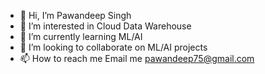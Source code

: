 - 👋 Hi, I’m Pawandeep Singh
- 👀 I’m interested in Cloud Data Warehouse
- 🌱 I’m currently learning ML/AI
- 💞️ I’m looking to collaborate on ML/AI projects
- 📫 How to reach me Email me pawandeep75@gmail.com

<!---
pawandeep75/pawandeep75 is a ✨ special ✨ repository because its `README.md` (this file) appears on your GitHub profile.
You can click the Preview link to take a look at your changes.
--->
